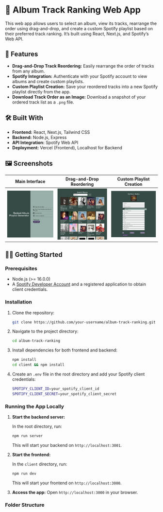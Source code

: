 # 🎵 Album Track Ranking Web App

This web app allows users to select an album, view its tracks, rearrange the order using drag-and-drop, and create a custom Spotify playlist based on their preferred track ranking. It’s built using React, Next.js, and Spotify’s Web API.

## 🚀 Features

- **Drag-and-Drop Track Reordering:** Easily rearrange the order of tracks from any album.
- **Spotify Integration:** Authenticate with your Spotify account to view albums and create custom playlists.
- **Custom Playlist Creation:** Save your reordered tracks into a new Spotify playlist directly from the app.
- **Download Track Order as an Image:** Download a snapshot of your ordered track list as a `.png` file.

## 🛠️ Built With

- **Frontend:** React, Next.js, Tailwind CSS
- **Backend:** Node.js, Express
- **API Integration:** Spotify Web API
- **Deployment:** Vercel (Frontend), Localhost for Backend

## 🖼️ Screenshots

| Main Interface | Drag-and-Drop Reordering | Custom Playlist Creation |
|:--------------:|:-----------------------:|:------------------------:|
| ![Main Interface](public/screenshots/main-interface.png) | ![Search Albums](public/screenshots/search-albums.png) | ![Reordering](public/screenshots/reordering.png) |

## 🧑‍💻 Getting Started

### Prerequisites

- Node.js (>= 16.0.0)
- A [Spotify Developer Account](https://developer.spotify.com/dashboard/) and a registered application to obtain client credentials.

### Installation

1. Clone the repository:

    ```bash
    git clone https://github.com/your-username/album-track-ranking.git
    ```

2. Navigate to the project directory:

    ```bash
    cd album-track-ranking
    ```

3. Install dependencies for both frontend and backend:

    ```bash
    npm install
    cd client && npm install
    ```

4. Create an `.env` file in the root directory and add your Spotify client credentials:

    ```bash
    SPOTIFY_CLIENT_ID=your_spotify_client_id
    SPOTIFY_CLIENT_SECRET=your_spotify_client_secret
    ```

### Running the App Locally

1. **Start the backend server:**

    In the root directory, run:

    ```bash
    npm run server
    ```

    This will start your backend on `http://localhost:3001`.

2. **Start the frontend:**

    In the `client` directory, run:

    ```bash
    npm run dev
    ```

    This will start your frontend on `http://localhost:3000`.

3. **Access the app:** Open `http://localhost:3000` in your browser.

### Folder Structure

